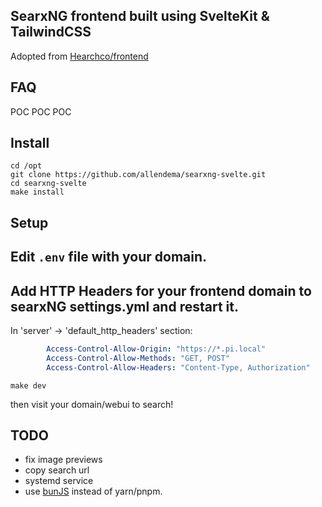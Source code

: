## SearxNG frontend built using SvelteKit & TailwindCSS
Adopted from [Hearchco/frontend](https://github.com/hearchco/frontend)

## FAQ
POC POC POC


## Install
```
cd /opt
git clone https://github.com/allendema/searxng-svelte.git
cd searxng-svelte
make install
```

## Setup

## Edit `.env` file with your domain.
## Add HTTP Headers for your frontend domain to searxNG settings.yml and restart it.
In 'server' -> 'default\_http\_headers' section:
```yaml
        Access-Control-Allow-Origin: "https://*.pi.local"
        Access-Control-Allow-Methods: "GET, POST"
        Access-Control-Allow-Headers: "Content-Type, Authorization"
```

`make dev`

then visit your domain/webui to search!

## TODO
  - fix image previews
  - copy search url
  - systemd service
  - use [bunJS](https://bun.sh/) instead of yarn/pnpm.
